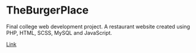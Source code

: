 # TheBurgerPlace
Final college web development project. A restaurant website created using PHP, HTML, SCSS, MySQL and JavaScript. 

[Link](https://knuth.griffith.ie/~s3028101/theburgerplace/)
